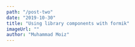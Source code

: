 ```yaml
---
path: "/post-two"
date: "2019-10-30"
title: "Using library components with formik"
imageUrl: ""
author: "Muhammad Moiz"
---
```


